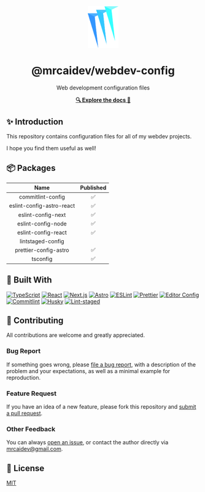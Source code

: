 <div align="center">
  <a href="#">
    <img src="public/logo.svg" alt="Logo" width="80">
  </a>
  <h1>@mrcaidev/webdev-config</h1>
  <p>Web development configuration files</p>
  <p>
    <strong><a href="#">🔍 Explore the docs 📖</a></strong>
  </p>
</div>

## ✨ Introduction

This repository contains configuration files for all of my webdev projects.

I hope you find them useful as well!

## 📦 Packages

|           Name            | Published |
| :-----------------------: | :-------: |
|     commitlint-config     |    ✅     |
| eslint-config-astro-react |    ✅     |
|    eslint-config-next     |    ✅     |
|    eslint-config-node     |    ✅     |
|    eslint-config-react    |    ✅     |
|     lintstaged-config     |           |
|   prettier-config-astro   |    ✅     |
|         tsconfig          |    ✅     |

## 🧰 Built With

[![TypeScript](https://shields.io/badge/typescript-fff?style=for-the-badge&logo=typescript)](https://www.typescriptlang.org/)
[![React](https://shields.io/badge/react-20232a?style=for-the-badge&logo=react)](https://reactjs.org/)
[![Next.js](https://shields.io/badge/nextjs-000?style=for-the-badge&logo=next.js)](https://nextjs.org/)
[![Astro](https://shields.io/badge/astro-2a233e?style=for-the-badge&logo=astro)](https://astro.build/)
[![ESLint](https://shields.io/badge/eslint-4b32c3?style=for-the-badge&logo=eslint)](https://eslint.org/)
[![Prettier](https://shields.io/badge/prettier-24292e?style=for-the-badge&logo=prettier)](https://prettier.io/)
[![Editor Config](https://shields.io/badge/editorconfig-000?style=for-the-badge&logo=editorconfig)](https://editorconfig.org/)
[![Commitlint](https://shields.io/badge/commitlint-121212?style=for-the-badge&logo=commitlint)](https://commitlint.js.org/#/)
[![Husky](https://shields.io/badge/husky-fff?style=for-the-badge&logo=git)](https://typicode.github.io/husky/#/)
[![Lint-staged](https://shields.io/badge/lintstaged-24292e?style=for-the-badge)](https://github.com/okonet/lint-staged)

## 🤝 Contributing

All contributions are welcome and greatly appreciated.

### Bug Report

If something goes wrong, please [file a bug report](https://github.com/mrcaidev/webdev-config/issues), with a description of the problem and your expectations, as well as a minimal example for reproduction.

### Feature Request

If you have an idea of a new feature, please fork this repository and [submit a pull request](https://github.com/mrcaidev/webdev-config/pulls).

### Other Feedback

You can always [open an issue](https://github.com/mrcaidev/webdev-config/issues), or contact the author directly via [mrcaidev@gmail.com](mailto:mrcaidev@gmail.com).

## 📜 License

[MIT](https://github.com/mrcaidev/webdev-config/tree/master/LICENSE)
